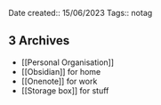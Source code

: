 Date created:: 15/06/2023 
Tags:: notag
 
## 3 Archives 
- [[Personal Organisation]]
- [[Obsidian]] for home
- [[Onenote]] for work
- [[Storage box]] for stuff
